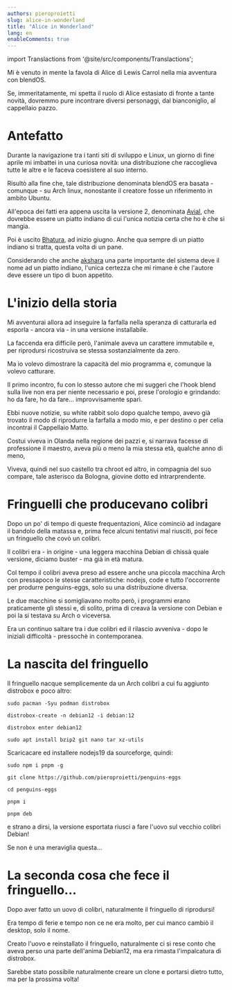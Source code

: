 ```yaml
---
authors: pieroproietti
slug: alice-in-wonderland
title: "Alice in Wonderland"
lang: en
enableComments: true
---
```


import Translactions from '@site/src/components/Translactions';

<Translactions />

Mi è venuto in mente la favola di Alice di Lewis Carrol nella mia avventura con blendOS.

Se, immeritatamente, mi spetta il ruolo di Alice estasiato di fronte a tante novità, dovremmo pure incontrare diversi personaggi, dal bianconiglio, al cappellaio pazzo.

# Antefatto
Durante la navigazione tra i tanti siti di sviluppo e Linux, un giorno di fine aprile mi imbattei in una curiosa novità: una distribuzione che raccoglieva tutte le altre e le faceva coesistere al suo interno.

Risultò alla fine che, tale distribuzione denominata blendOS era basata - comunque - su Arch linux, nonostante il creatore fosse un riferimento in ambito Ubuntu.

All'epoca dei fatti era appena uscita la versione 2, denominata [Avial](https://blendos.co/blend-os-v2/), che dovrebbe essere un piatto indiano di cui l'unica notizia certa che ho è che si mangia.

Poi è uscito [Bhatura](https://blendos.co/blend-os-v3/), ad inizio giugno. Anche qua sempre di un piatto indiano si tratta, questa volta di un pane.

Considerando che anche [akshara](https://github.com/blend-os/akshara) una parte importante del sistema deve il nome ad un piatto indiano, l'unica certezza che mi rimane è che l'autore deve essere un tipo di buon appetito.

# L'inizio della storia
Mi avventurai allora ad inseguire la farfalla nella speranza di catturarla ed esporla - ancora via - in una versione installabile.

La faccenda era difficile però, l'animale aveva un carattere immutabile e, per riprodursi ricostruiva se stessa sostanzialmente da zero.

Ma io volevo dimostrare la capacità del mio programma e, comunque la volevo catturare.

Il primo incontro, fu con lo stesso autore che mi suggerì che l'hook blend sulla live non era per niente necessario e poi, prese l'orologio e grindando: ho da fare, ho da fare... improvvisamente sparì.

Ebbi nuove notizie, su white rabbit solo dopo qualche tempo, avevo già trovato il modo di riprodurre la farfalla a modo mio, e per destino o per celia incontrai il Cappellaio Matto.

Costui viveva in Olanda nella regione dei pazzi e, si narrava facesse di professione il maestro, aveva più o meno la mia stessa età, qualche anno di meno,

Viveva, quindi nel suo castello tra chroot ed altro, in compagnia del suo compare, tale asterisco da Bologna, giovine dotto ed intrarprendente.

# Fringuelli che producevano colibri

Dopo un po' di tempo di queste frequentazioni, Alice cominciò ad indagare il bandolo della matassa e, prima fece alcuni tentativi mal riusciti, poi fece un fringuello che covò un colibri.

Il colibri era - in origine - una leggera macchina Debian di chissà quale versione, diciamo buster - ma già in età matura.

Col tempo il colibri aveva preso ad essere anche una piccola macchina Arch con pressapoco le stesse caratteristiche: nodejs, code e tutto l'occorrente per produrre penguins-eggs, solo su una distribuzione diversa.

Le due macchine si somigliavano molto però, i programmi erano praticamente gli stessi e, di solito, prima di creava la versione con Debian e poi la si testava su Arch o viceversa.

Era un continuo saltare tra i due colibri ed il rilascio avveniva - dopo le iniziali difficoltà - pressochè in contemporanea.

# La nascita del fringuello

Il fringuello nacque semplicemente da un Arch colibri a cui fu aggiunto distrobox e poco altro:

`sudo pacman -Syu podman distrobox`

`distrobox-create -n debian12 -i debian:12`

`distrobox enter debian12`

`sudo apt install bzip2 git nano tar xz-utils`

Scaricacare ed installere nodejs19 da sourceforge, quindi:

`sudo npm i pnpm -g`

`git clone https://github.com/pieroproietti/penguins-eggs`

`cd penguins-eggs`

`pnpm i`

`pnpm deb`

e strano a dirsi, la versione esportata riusci a fare l'uovo sul vecchio colibri Debian!

Se non è una meraviglia questa...

# La seconda cosa che fece il fringuello...
Dopo aver fatto un uovo di colibri, naturalmente il fringuello di riprodursi!

Era tempo di ferie e tempo non ce ne era molto, per cui manco cambiò il desktop, solo il nome.

Creato l'uovo e reinstallato il fringuello, naturalmente ci si rese conto che aveva perso una parte dell'anima Debian12, ma era rimasta l'impalcatura di distrobox.

Sarebbe stato possibile naturalmente creare un clone e portarsi dietro tutto, ma per la prossima volta!
